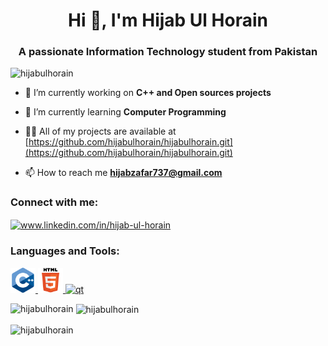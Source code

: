 <h1 align="center">Hi 👋, I'm Hijab Ul Horain</h1>
<h3 align="center">A passionate Information Technology student from Pakistan</h3>

<p align="left"> <img src="https://komarev.com/ghpvc/?username=hijabulhorain&label=Profile%20views&color=0e75b6&style=flat" alt="hijabulhorain" /> </p>

- 🔭 I’m currently working on **C++ and Open sources projects**

- 🌱 I’m currently learning **Computer Programming**

- 👨‍💻 All of my projects are available at [https://github.com/hijabulhorain/hijabulhorain.git](https://github.com/hijabulhorain/hijabulhorain.git)

- 📫 How to reach me **hijabzafar737@gmail.com**

<h3 align="left">Connect with me:</h3>
<p align="left">
<a href="https://linkedin.com/in/www.linkedin.com/in/hijab-ul-horain" target="blank"><img align="center" src="https://raw.githubusercontent.com/rahuldkjain/github-profile-readme-generator/master/src/images/icons/Social/linked-in-alt.svg" alt="www.linkedin.com/in/hijab-ul-horain" height="30" width="40" /></a>
</p>

<h3 align="left">Languages and Tools:</h3>
<p align="left"> <a href="https://www.w3schools.com/cpp/" target="_blank" rel="noreferrer"> <img src="https://raw.githubusercontent.com/devicons/devicon/master/icons/cplusplus/cplusplus-original.svg" alt="cplusplus" width="40" height="40"/> </a> <a href="https://www.w3.org/html/" target="_blank" rel="noreferrer"> <img src="https://raw.githubusercontent.com/devicons/devicon/master/icons/html5/html5-original-wordmark.svg" alt="html5" width="40" height="40"/> </a> <a href="https://www.qt.io/" target="_blank" rel="noreferrer"> <img src="https://upload.wikimedia.org/wikipedia/commons/0/0b/Qt_logo_2016.svg" alt="qt" width="40" height="40"/> </a> </p>

<p><img align="left" src="https://github-readme-stats.vercel.app/api/top-langs?username=hijabulhorain&show_icons=true&locale=en&layout=compact" alt="hijabulhorain" /></p>

<p>&nbsp;<img align="center" src="https://github-readme-stats.vercel.app/api?username=hijabulhorain&show_icons=true&locale=en" alt="hijabulhorain" /></p>

<p><img align="center" src="https://github-readme-streak-stats.herokuapp.com/?user=hijabulhorain&" alt="hijabulhorain" /></p>

<!--
**hijabulhorain/hijabulhorain** is a ✨ _special_ ✨ repository because its `README.md` (this file) appears on your GitHub profile.

Here are some ideas to get you started:

- 🔭 I’m currently working on ...
- 🌱 I’m currently learning ...
- 👯 I’m looking to collaborate on ...
- 🤔 I’m looking for help with ...
- 💬 Ask me about ...
- 📫 How to reach me: ...
- 😄 Pronouns: ...
- ⚡ Fun fact: ...
-->
